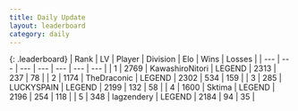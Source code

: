 ```yaml
---
title: Daily Update
layout: leaderboard
category: daily
---
```


{: .leaderboard}
| Rank | LV | Player | Division | Elo | Wins | Losses |
| --- | --- | --- | --- | --- | --- | --- |
| <span data-change="0">1</span> | 2769 | <span title="ID: 164871">KawashiroNitori</span> | LEGEND | <span data-change="-25">2313</span> | <span data-change="10">237</span> | <span data-change="5">78</span> |
| <span data-change="0">2</span> | 1174 | <span title="ID: 544310">TheDraconic</span> | LEGEND | <span data-change="19">2302</span> | <span data-change="25">534</span> | <span data-change="6">159</span> |
| <span data-change="0">3</span> | 285 | <span title="ID: 623829">LUCKYSPAIN</span> | LEGEND | <span data-change="0">2199</span> | <span data-change="0">132</span> | <span data-change="0">58</span> |
| <span data-change="4">4</span> | 1600 | <span title="ID: 353063">Sktima</span> | LEGEND | <span data-change="50">2196</span> | <span data-change="7">254</span> | <span data-change="1">118</span> |
| <span data-change="1">5</span> | 348 | <span title="ID: 628282">lagzendery</span> | LEGEND | <span data-change="29">2184</span> | <span data-change="5">94</span> | <span data-change="0">35</span> |